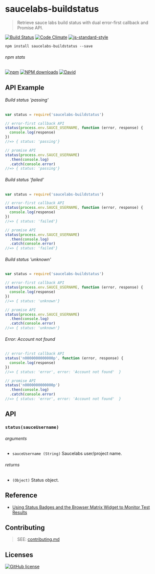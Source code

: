 # saucelabs-buildstatus
> Retrieve sauce labs build status with dual error-first callback and Promise API.

[![Build Status](http://img.shields.io/travis/wilmoore/saucelabs-buildstatus.js.svg)](https://travis-ci.org/wilmoore/saucelabs-buildstatus.js) [![Code Climate](https://codeclimate.com/github/wilmoore/saucelabs-buildstatus.js/badges/gpa.svg)](https://codeclimate.com/github/wilmoore/saucelabs-buildstatus.js) [![js-standard-style](https://img.shields.io/badge/code%20style-standard-brightgreen.svg?style=flat)](https://github.com/feross/standard)

```shell
npm install saucelabs-buildstatus --save
```

###### npm stats

[![npm](https://img.shields.io/npm/v/saucelabs-buildstatus.svg)](https://www.npmjs.org/package/saucelabs-buildstatus) [![NPM downloads](http://img.shields.io/npm/dm/saucelabs-buildstatus.svg)](https://www.npmjs.org/package/saucelabs-buildstatus) [![David](https://img.shields.io/david/wilmoore/saucelabs-buildstatus.js.svg)](https://david-dm.org/wilmoore/saucelabs-buildstatus.js)

## API Example

###### Build status 'passing'

```js
var status = require('saucelabs-buildstatus')

// error-first callback API
status(process.env.SAUCE_USERNAME, function (error, response) {
  console.log(response)
})
//=> { status: 'passing'}

// promise API
status(process.env.SAUCE_USERNAME)
  .then(console.log)
  .catch(console.error)
//=> { status: 'passing'}
```

###### Build status 'failed'

```js
var status = require('saucelabs-buildstatus')

// error-first callback API
status(process.env.SAUCE_USERNAME, function (error, response) {
  console.log(response)
})
//=> { status: 'failed'}

// promise API
status(process.env.SAUCE_USERNAME)
  .then(console.log)
  .catch(console.error)
//=> { status: 'failed'}
```

###### Build status 'unknown'

```js
var status = require('saucelabs-buildstatus')

// error-first callback API
status(process.env.SAUCE_USERNAME, function (error, response) {
  console.log(response)
})
//=> { status: 'unknown'}

// promise API
status(process.env.SAUCE_USERNAME)
  .then(console.log)
  .catch(console.error)
//=> { status: 'unknown'}
```

###### Error: Account not found

```js
// error-first callback API
status('n0000000000000p', function (error, response) {
  console.log(response)
})
//=> { status: 'error', error: 'Account not found'  }

// promise API
status('n0000000000000p')
  .then(console.log)
  .catch(console.error)
//=> { status: 'error', error: 'Account not found'  }
```

## API

### `status(sauceUsername)`

###### arguments

 - `sauceUsername (String)` Saucelabs user/project name.

###### returns

 - `(Object)` Status object.

## Reference

 - [Using Status Badges and the Browser Matrix Widget to Monitor Test Results]

## Contributing

> SEE: [contributing.md](contributing.md)

## Licenses

[![GitHub license](https://img.shields.io/github/license/wilmoore/saucelabs-buildstatus.js.svg)](https://github.com/wilmoore/saucelabs-buildstatus.js/blob/master/license)

[Using Status Badges and the Browser Matrix Widget to Monitor Test Results]: https://wiki.saucelabs.com/display/DOCS/Using+Status+Badges+and+the+Browser+Matrix+Widget+to+Monitor+Test+Results
